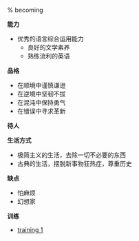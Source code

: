 % becoming

__能力__

- 优秀的语言综合运用能力
    - 良好的文学素养
    - 熟练流利的英语

__品格__

- 在顺境中谨慎谦逊
- 在逆境中坚韧不拔
- 在混沌中保持勇气
- 在错误中寻求革新

__待人__

__生活方式__

- 极简主义的生活，去除一切不必要的东西
- 古典的生活，摆脱新事物狂热症，尊重历史

__缺点__

- 怕麻烦
- 幻想家

__训练__

- [training 1](./training_1.md)
